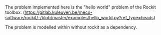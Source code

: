 The problem implemented here is the "hello world" problem of the Rockit toolbox.
(https://gitlab.kuleuven.be/meco-software/rockit/-/blob/master/examples/hello_world.py?ref_type=heads)

The problem is modelled within without rockit as a dependency.
